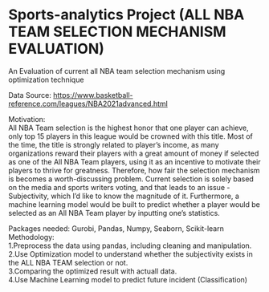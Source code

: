 # Sports-analytics Project (ALL NBA TEAM SELECTION MECHANISM EVALUATION)
An Evaluation of current all NBA team selection mechanism using optimization technique

Data Source: https://www.basketball-reference.com/leagues/NBA2021advanced.html

Motivation:<br>
All NBA Team selection is the highest honor that one player can achieve, only top 15 players in this league would be crowned with this title. Most of the time, the title is strongly related to player’s income, as many organizations reward their players with a great amount of money if selected as one of the All NBA Team players, using it as an incentive to motivate their players to thrive for greatness. Therefore, how fair the selection mechanism is becomes a worth-discussing problem. Current selection is solely based on the media and sports writers voting, and that leads to an issue - Subjectivity, which I’d like to know the magnitude of it. Furthermore, a machine learning model would be built to predict whether a player would be selected as an All NBA Team player by inputting one’s statistics.<br>

Packages needed: Gurobi, Pandas, Numpy, Seaborn, Scikit-learn <br>
Methodology: <br>
1.Preprocess the data using pandas, including cleaning and manipulation.<br> 
2.Use Optimization model to understand whether the subjectivity exists in the ALL NBA TEAM selection or not.<br>
3.Comparing the optimized result with actuall data. <br>
4.Use Machine Learning model to predict future incident (Classification) <br>
